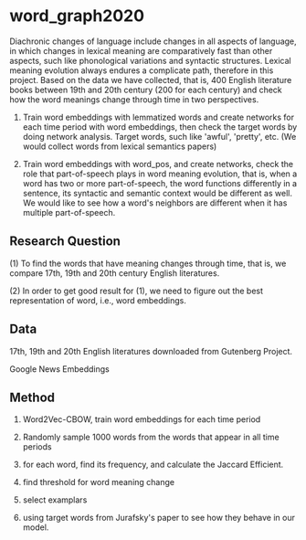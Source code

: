 # word_graph2020

Diachronic changes of language include changes in all aspects of language, in which changes in lexical meaning are comparatively fast than other aspects, such like phonological variations and syntactic structures. Lexical meaning evolution always endures a complicate path, therefore in this project. Based on the data we have collected, that is, 400 English literature books between 19th and 20th century (200 for each century) and check how the word meanings change through time in two perspectives.

1. Train word embeddings with lemmatized words and create networks for each time period with word embeddings, then check the target words by doing network analysis. Target words, such like 'awful', 'pretty', etc. (We would collect words from lexical semantics papers)

2. Train word embeddings with word_pos, and create networks, check the role that part-of-speech plays in word meaning evolution, that is, when a word has two or more part-of-speech, the word functions differently in a sentence, its syntactic and semantic context would be different as well. We would like to see how a word's neighbors are different when it has multiple part-of-speech.


## Research Question

(1) To find the words that have meaning changes through time, that is, we compare 17th, 19th and 20th century English literatures.

(2) In order to get good result for (1), we need to figure out the best representation of word, i.e., word embeddings.


## Data

17th, 19th and 20th English literatures downloaded from Gutenberg Project. 

Google News Embeddings

## Method

1. Word2Vec-CBOW, train word embeddings for each time period

2. Randomly sample 1000 words from the words that appear in all time periods

3. for each word, find its frequency, and calculate the Jaccard Efficient.
4. find threshold for word meaning change

5. select examplars

6. using target words from Jurafsky's paper to see how they behave in our model.




